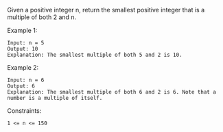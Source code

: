 Given a positive integer n, return the smallest positive integer that is a multiple of both 2 and n.

Example 1:

    Input: n = 5
    Output: 10
    Explanation: The smallest multiple of both 5 and 2 is 10.

Example 2:

    Input: n = 6
    Output: 6
    Explanation: The smallest multiple of both 6 and 2 is 6. Note that a number is a multiple of itself.

Constraints:

    1 <= n <= 150
